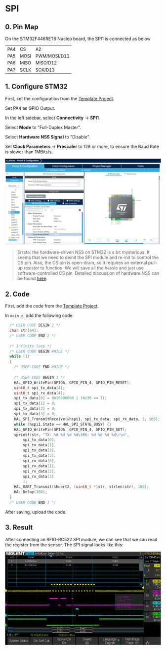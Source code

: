 # SPI

## 0. Pin Map

On the STM32F446RET6 Nucleo board, the SPI1 is connected as below

|     |      |              |
| --- | ---- | ------------ |
| PA4 | CS   | A2           |
| PA5 | MOSI | PWM/MOSI/D11 |
| PA6 | MISO | MISO/D12     |
| PA7 | SCLK | SCK/D13      |



## 1. Configure STM32

First, set the configuration from the [Template Project](https://notes.tk233.xyz/stm32/0.-template-project).



Set PA4 as GPIO Output.



In the left sidebar, select **Connectivity** -> **SPI1**.

Select **Mode** to "Full-Duplex Master".

Select **Hardware NSS Signal** to "Disable".

Set **Clock Parameters** -> **Prescaler** to 128 or more, to ensure the Baud Rate is slower than 1MBits/s.



![](<../../.gitbook/assets/image (135).png>)



> Errata: the hardware-driven NSS on STM32 is a bit mysterious. It seems that we need to deinit the SPI module and re-init to control the CS pin. Also, the CS pin is open-drain, so it requires an external pull-up resistor to function. We will save all the hassle and just use software-controlled CS pin. Detailed discussion of hardware NSS can be found [here](https://stackoverflow.com/questions/35780290/how-to-use-hardware-nss-spi-on-stm32f4).



## 2. Code

First, add the code from the [Template Project](https://notes.tk233.xyz/stm32/0.-template-project).



In `main.c`, add the following code

```c
  /* USER CODE BEGIN 2 */
  char str[64];
  /* USER CODE END 2 */

  /* Infinite loop */
  /* USER CODE BEGIN WHILE */
  while (1)
  {
    /* USER CODE END WHILE */

    /* USER CODE BEGIN 3 */
    HAL_GPIO_WritePin(GPIOA, GPIO_PIN_4, GPIO_PIN_RESET);
    uint8_t spi_tx_data[4];
    uint8_t spi_rx_data[4];
    spi_tx_data[0] = 0b10000000 | (0x36 << 1);
    spi_tx_data[1] = 0;
    spi_tx_data[2] = 0;
    spi_tx_data[3] = 0;
    HAL_SPI_TransmitReceive(&hspi1, spi_tx_data, spi_rx_data, 2, 100);
    while (hspi1.State == HAL_SPI_STATE_BUSY) {}
    HAL_GPIO_WritePin(GPIOA, GPIO_PIN_4, GPIO_PIN_SET);
    sprintf(str, "TX: %d %d %d %d\tRX: %d %d %d %d\r\n",
        spi_tx_data[0],
        spi_tx_data[1],
        spi_tx_data[2],
        spi_tx_data[3],
        spi_rx_data[0],
        spi_rx_data[1],
        spi_rx_data[2],
        spi_rx_data[3]
        );
    HAL_UART_Transmit(&huart2, (uint8_t *)str, strlen(str), 100);
    HAL_Delay(100);
  }
  /* USER CODE END 3 */
```



After saving, upload the code.

## 3. Result



After connecting an RFID-RC522 SPI module, we can see that we can read the register from the sensor. The SPI signal looks like this:

![](<../../.gitbook/assets/image (118).png>)



